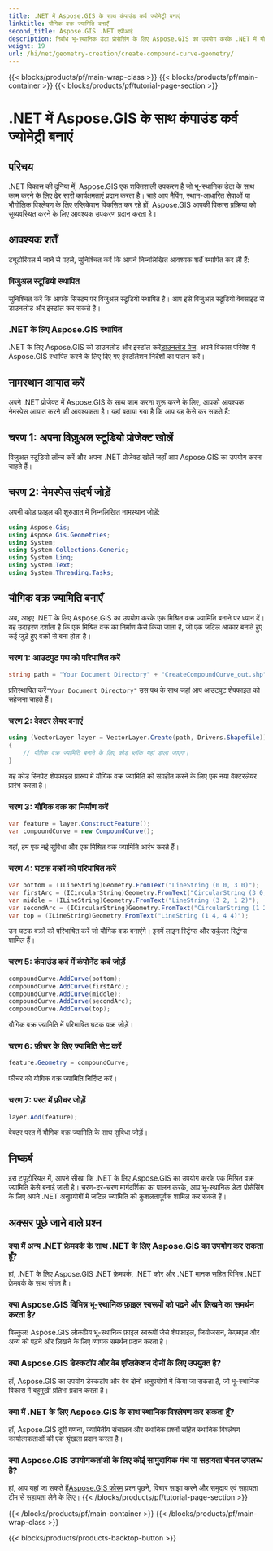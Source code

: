 ```yaml
---
title: .NET में Aspose.GIS के साथ कंपाउंड कर्व ज्योमेट्री बनाएं
linktitle: यौगिक वक्र ज्यामिति बनाएँ
second_title: Aspose.GIS .NET एपीआई
description: निर्बाध भू-स्थानिक डेटा प्रोसेसिंग के लिए Aspose.GIS का उपयोग करके .NET में यौगिक वक्र ज्यामिति बनाने का तरीका जानें।
weight: 19
url: /hi/net/geometry-creation/create-compound-curve-geometry/
---
```


{{< blocks/products/pf/main-wrap-class >}}
{{< blocks/products/pf/main-container >}}
{{< blocks/products/pf/tutorial-page-section >}}

# .NET में Aspose.GIS के साथ कंपाउंड कर्व ज्योमेट्री बनाएं

## परिचय
.NET विकास की दुनिया में, Aspose.GIS एक शक्तिशाली उपकरण है जो भू-स्थानिक डेटा के साथ काम करने के लिए ढेर सारी कार्यक्षमताएं प्रदान करता है। चाहे आप मैपिंग, स्थान-आधारित सेवाओं या भौगोलिक विश्लेषण के लिए एप्लिकेशन विकसित कर रहे हों, Aspose.GIS आपकी विकास प्रक्रिया को सुव्यवस्थित करने के लिए आवश्यक उपकरण प्रदान करता है।
## आवश्यक शर्तें
ट्यूटोरियल में जाने से पहले, सुनिश्चित करें कि आपने निम्नलिखित आवश्यक शर्तें स्थापित कर ली हैं:
### विजुअल स्टूडियो स्थापित
सुनिश्चित करें कि आपके सिस्टम पर विजुअल स्टूडियो स्थापित है। आप इसे विजुअल स्टूडियो वेबसाइट से डाउनलोड और इंस्टॉल कर सकते हैं।
### .NET के लिए Aspose.GIS स्थापित
 .NET के लिए Aspose.GIS को डाउनलोड और इंस्टॉल करें[डाउनलोड पेज](https://releases.aspose.com/gis/net/). अपने विकास परिवेश में Aspose.GIS स्थापित करने के लिए दिए गए इंस्टॉलेशन निर्देशों का पालन करें।

## नामस्थान आयात करें
अपने .NET प्रोजेक्ट में Aspose.GIS के साथ काम करना शुरू करने के लिए, आपको आवश्यक नेमस्पेस आयात करने की आवश्यकता है। यहां बताया गया है कि आप यह कैसे कर सकते हैं:
## चरण 1: अपना विज़ुअल स्टूडियो प्रोजेक्ट खोलें
विज़ुअल स्टूडियो लॉन्च करें और अपना .NET प्रोजेक्ट खोलें जहाँ आप Aspose.GIS का उपयोग करना चाहते हैं।
## चरण 2: नेमस्पेस संदर्भ जोड़ें
अपनी कोड फ़ाइल की शुरुआत में निम्नलिखित नामस्थान जोड़ें:
```csharp
using Aspose.Gis;
using Aspose.Gis.Geometries;
using System;
using System.Collections.Generic;
using System.Linq;
using System.Text;
using System.Threading.Tasks;
```
## यौगिक वक्र ज्यामिति बनाएँ
अब, आइए .NET के लिए Aspose.GIS का उपयोग करके एक मिश्रित वक्र ज्यामिति बनाने पर ध्यान दें। यह उदाहरण दर्शाता है कि एक मिश्रित वक्र का निर्माण कैसे किया जाता है, जो एक जटिल आकार बनाते हुए कई जुड़े हुए वक्रों से बना होता है।
### चरण 1: आउटपुट पथ को परिभाषित करें
```csharp
string path = "Your Document Directory" + "CreateCompoundCurve_out.shp";
```
 प्रतिस्थापित करें`"Your Document Directory"` उस पथ के साथ जहां आप आउटपुट शेपफाइल को सहेजना चाहते हैं।
### चरण 2: वेक्टर लेयर बनाएं
```csharp
using (VectorLayer layer = VectorLayer.Create(path, Drivers.Shapefile))
{
    // यौगिक वक्र ज्यामिति बनाने के लिए कोड ब्लॉक यहां डाला जाएगा।
}
```
यह कोड स्निपेट शेपफाइल प्रारूप में यौगिक वक्र ज्यामिति को संग्रहीत करने के लिए एक नया वेक्टरलेयर प्रारंभ करता है।
### चरण 3: यौगिक वक्र का निर्माण करें
```csharp
var feature = layer.ConstructFeature();
var compoundCurve = new CompoundCurve();
```
यहां, हम एक नई सुविधा और एक मिश्रित वक्र ज्यामिति आरंभ करते हैं।
### चरण 4: घटक वक्रों को परिभाषित करें
```csharp
var bottom = (ILineString)Geometry.FromText("LineString (0 0, 3 0)");
var firstArc = (ICircularString)Geometry.FromText("CircularString (3 0, 4 1, 3 2)");
var middle = (ILineString)Geometry.FromText("LineString (3 2, 1 2)");
var secondArc = (ICircularString)Geometry.FromText("CircularString (1 2, 0 3, 1 4)");
var top = (ILineString)Geometry.FromText("LineString (1 4, 4 4)");
```
उन घटक वक्रों को परिभाषित करें जो यौगिक वक्र बनाएंगे। इनमें लाइन स्ट्रिंग्स और सर्कुलर स्ट्रिंग्स शामिल हैं।
### चरण 5: कंपाउंड कर्व में कंपोनेंट कर्व जोड़ें
```csharp
compoundCurve.AddCurve(bottom);
compoundCurve.AddCurve(firstArc);
compoundCurve.AddCurve(middle);
compoundCurve.AddCurve(secondArc);
compoundCurve.AddCurve(top);
```
यौगिक वक्र ज्यामिति में परिभाषित घटक वक्र जोड़ें।
### चरण 6: फ़ीचर के लिए ज्यामिति सेट करें
```csharp
feature.Geometry = compoundCurve;
```
फीचर को यौगिक वक्र ज्यामिति निर्दिष्ट करें।
### चरण 7: परत में फ़ीचर जोड़ें
```csharp
layer.Add(feature);
```
वेक्टर परत में यौगिक वक्र ज्यामिति के साथ सुविधा जोड़ें।

## निष्कर्ष
इस ट्यूटोरियल में, आपने सीखा कि .NET के लिए Aspose.GIS का उपयोग करके एक मिश्रित वक्र ज्यामिति कैसे बनाई जाती है। चरण-दर-चरण मार्गदर्शिका का पालन करके, आप भू-स्थानिक डेटा प्रोसेसिंग के लिए अपने .NET अनुप्रयोगों में जटिल ज्यामिति को कुशलतापूर्वक शामिल कर सकते हैं।
## अक्सर पूछे जाने वाले प्रश्न
### क्या मैं अन्य .NET फ्रेमवर्क के साथ .NET के लिए Aspose.GIS का उपयोग कर सकता हूँ?
हां, .NET के लिए Aspose.GIS .NET फ्रेमवर्क, .NET कोर और .NET मानक सहित विभिन्न .NET फ्रेमवर्क के साथ संगत है।
### क्या Aspose.GIS विभिन्न भू-स्थानिक फ़ाइल स्वरूपों को पढ़ने और लिखने का समर्थन करता है?
बिल्कुल! Aspose.GIS लोकप्रिय भू-स्थानिक फ़ाइल स्वरूपों जैसे शेपफाइल, जियोजसन, केएमएल और अन्य को पढ़ने और लिखने के लिए व्यापक समर्थन प्रदान करता है।
### क्या Aspose.GIS डेस्कटॉप और वेब एप्लिकेशन दोनों के लिए उपयुक्त है?
हाँ, Aspose.GIS का उपयोग डेस्कटॉप और वेब दोनों अनुप्रयोगों में किया जा सकता है, जो भू-स्थानिक विकास में बहुमुखी प्रतिभा प्रदान करता है।
### क्या मैं .NET के लिए Aspose.GIS के साथ स्थानिक विश्लेषण कर सकता हूँ?
हाँ, Aspose.GIS दूरी गणना, ज्यामितीय संचालन और स्थानिक प्रश्नों सहित स्थानिक विश्लेषण कार्यात्मकताओं की एक श्रृंखला प्रदान करता है।
### क्या Aspose.GIS उपयोगकर्ताओं के लिए कोई सामुदायिक मंच या सहायता चैनल उपलब्ध है?
 हां, आप यहां जा सकते हैं[Aspose.GIS फोरम](https://forum.aspose.com/c/gis/33) प्रश्न पूछने, विचार साझा करने और समुदाय एवं सहायता टीम से सहायता लेने के लिए।
{{< /blocks/products/pf/tutorial-page-section >}}

{{< /blocks/products/pf/main-container >}}
{{< /blocks/products/pf/main-wrap-class >}}

{{< blocks/products/products-backtop-button >}}
